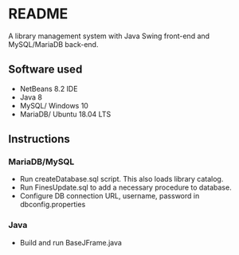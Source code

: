 # README #
A library management system with Java Swing front-end and MySQL/MariaDB back-end.

## Software used
* NetBeans 8.2 IDE
* Java 8
* MySQL/ Windows 10
* MariaDB/ Ubuntu 18.04 LTS

## Instructions
### MariaDB/MySQL

* Run createDatabase.sql script. This also loads library catalog.
* Run FinesUpdate.sql to add a necessary procedure to database.
* Configure DB connection URL, username, password in dbconfig.properties

### Java
* Build and run BaseJFrame.java
